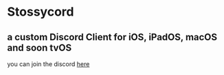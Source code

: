 # Stossycord
## a custom Discord Client for iOS, iPadOS, macOS and soon tvOS


you can join the discord [here](https://discord.com/invite/sNzwHGDVEJ)

